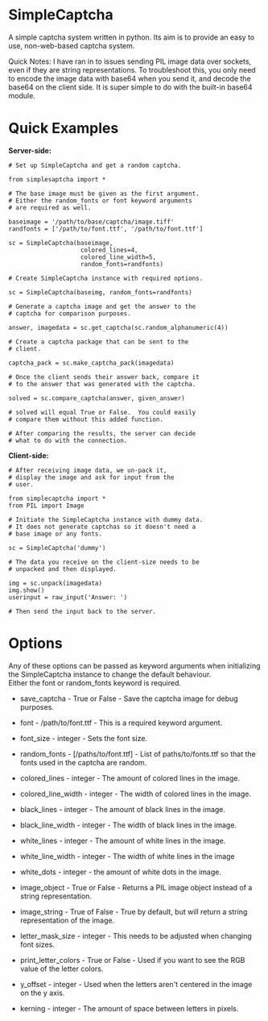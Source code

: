SimpleCaptcha
=============

A simple captcha system written in python.  Its aim is to provide an easy to use, non-web-based captcha system.

Quick Notes:  I have ran in to issues sending PIL image data over sockets, even if they are string representations.  To troubleshoot this, you only need to encode the image data with base64 when you send it, and decode the base64 on the client side.  It is super simple to do with the built-in base64 module.

Quick Examples
==============

**Server-side:**


    # Set up SimpleCaptcha and get a random captcha.
    
    from simplesaptcha import *
    
    # The base image must be given as the first argument.
    # Either the random_fonts or font keyword arguments
    # are required as well.
    
    baseimage = '/path/to/base/captcha/image.tiff'
    randfonts = ['/path/to/font.ttf', '/path/to/font.ttf']
    
    sc = SimpleCaptcha(baseimage,
                        colored_lines=4,
                        colored_line_width=5,
                        random_fonts=randfonts)
    
    # Create SimpleCaptcha instance with required options.
    
    sc = SimpleCaptcha(baseimg, random_fonts=randfonts)
    
    # Generate a captcha image and get the answer to the 
    # captcha for comparison purposes.
    
    answer, imagedata = sc.get_captcha(sc.random_alphanumeric(4))
    
    # Create a captcha package that can be sent to the 
    # client.
    
    captcha_pack = sc.make_captcha_pack(imagedata)
    
    # Once the client sends their answer back, compare it
    # to the answer that was generated with the captcha.
    
    solved = sc.compare_captcha(answer, given_answer)

    # solved will equal True or False.  You could easily
    # compare them without this added function.
    
    # After comparing the results, the server can decide
    # what to do with the connection.

    
**Client-side:**


    # After receiving image data, we un-pack it,
    # display the image and ask for input from the 
    # user.
    
    from simplecaptcha import *
    from PIL import Image
    
    # Initiate the SimpleCaptcha instance with dummy data.
    # It does not generate captchas so it doesn't need a
    # base image or any fonts.
    
    sc = SimpleCaptcha('dummy')
    
    # The data you receive on the client-size needs to be
    # unpacked and then displayed.
    
    img = sc.unpack(imagedata)
    img.show()
    userinput = raw_input('Answer: ')
    
    # Then send the input back to the server.

Options
=======

Any of these options can be passed as keyword arguments when initializing the SimpleCaptcha instance to change the default behaviour.  
Either the font or random_fonts keyword is required.

* save_captcha - True or False - Save the captcha image for debug purposes.

* font - /path/to/font.ttf - This is a required keyword argument.

* font_size - integer - Sets the font size.

* random_fonts - [/paths/to/font.ttf] - List of paths/to/fonts.ttf so that the fonts used in the captcha are random.

* colored_lines - integer - The amount of colored lines in the image.

* colored_line_width - integer - The width of colored lines in the image.

* black_lines - integer - The amount of black lines in the image.

* black_line_width - integer - The width of black lines in the image.

* white_lines - integer - The amount of white lines in the image.

* white_line_width - integer - The width of white lines in the image

* white_dots - integer - the amount of white dots in the image.

* image_object - True or False - Returns a PIL image object instead of a string representation.

* image_string - True of False - True by default, but will return a string representation of the image.

* letter_mask_size - integer - This needs to be adjusted when changing font sizes.

* print_letter_colors - True or False - Used if you want to see the RGB value of the letter colors.

* y_offset - integer - Used when the letters aren't centered in the image on the y axis.

* kerning - integer - The amount of space between letters in pixels.
